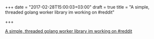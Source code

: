 +++
date = "2017-02-28T15:00:03+03:00"
draft = true
title = "A simple, threaded golang worker library im working on  #reddit"

+++

<p><a href="https://t.co/YwybDUxAcC">A simple, threaded golang worker library im working on  #reddit</a></p>
